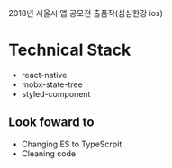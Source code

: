 2018년 서울시 앱 공모전 출품작(심심한강 ios)

# Technical Stack

 - react-native
 - mobx-state-tree
 - styled-component

## Look foward to 

 - Changing ES to TypeScrpit
 - Cleaning code
